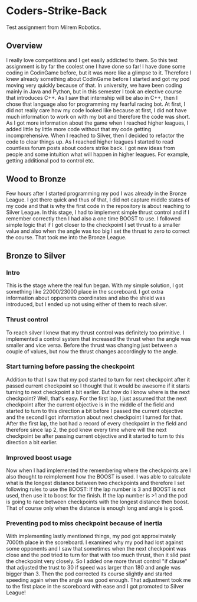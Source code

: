 # Coders-Strike-Back
Test assignment from Milrem Robotics.
## Overview
I really love competitions and I get easily addicted to them. So this test assignment is by far the coolest one I have done so far! I have done some coding in CodinGame before, but it was more like a glimpse to it. Therefore I knew already something about CodinGame before I started and got my pod moving very quickly because of that.
In university, we have been coding mainly in Java and Python, but in this semester I took an elective course that introduces C++. As I saw that internship will be also in C++, then I chose that language also for programming my fearful racing bot. At first, I did not really care how my code looked like because at first, I did not have much information to work on with my bot and therefore the code was short. As I got more information about the game when I reached higher leagues, I added little by little more code without that my code getting incomprehensive. When I reached to Silver, then I decided to refactor the code to clear things up.
As I reached higher leagues I started to read countless forum posts about coders strike back. I got new ideas from people and some intuition what will happen in higher leagues. For example, getting additional pod to control etc.

## Wood to Bronze
Few hours after I started programming my pod I was already in the Bronze League. I got there quick and thus of that, I did not capture middle states of my code and that is why the first code in the repository is about reaching to Silver League. 
In this stage, I had to implement simple thrust control and if I remember correctly then I had also a one time BOOST to use.  I followed simple logic that if I got closer to the checkpoint I set thrust to a smaller value and also when the angle was too big I set the thrust to zero to correct the course. That took me into the Bronze League.

## Bronze to Silver
### Intro     
This is the stage where the real fun began. With my simple solution, I got something like 22000/23000 place in the scoreboard. I got extra information about opponents coordinates and also the shield was introduced, but I ended up not using either of them to reach silver. 

### Thrust control     
To reach silver I knew that my thrust control was definitely too primitive. I implemented a control system that increased the thrust when the angle was smaller and vice versa. Before the thrust was changing just between a couple of values, but now the thrust changes accordingly to the angle. 

### Start turning before passing the checkpoint     
Addition to that I saw that my pod started to turn for next checkpoint after it passed current checkpoint so I thought that it would be awesome if it starts turning to next checkpoint a bit earlier. But how do I know where is the next checkpoint? Well, that's easy. For the first lap, I just assumed that the next checkpoint after the current objective is in the middle of the field and started to turn to this direction a bit before I passed the current objective and the second I got information about next checkpoint I turned for that. After the first lap, the bot had a record of every checkpoint in the field and therefore since lap 2, the pod knew every time where will the next checkpoint be after passing current objective and it started to turn to this direction a bit earlier.    

### Improved boost usage     
Now when I had implemented the remembering where the checkpoints are I also thought to reimplement how the BOOST is used. I was able to calculate what is the longest distance between two checkpoints and therefore I set following rules to use the BOOST:
If the lap number is 3 and BOOST is not used, then use it to boost for the finish.
If the lap number is >1 and the pod is going to race between checkpoints with the longest distance then boost. That of course only when the distance is enough long and angle is good.   

### Preventing pod to miss checkpoint because of inertia     
With implementing lastly mentioned things, my pod got approximately 7000th place in the scoreboard. I examined why my pod had lost against some opponents and I saw that sometimes when the next checkpoint was close and the pod tried to turn for that with too much thrust, then it slid past the checkpoint very closely. So I added one more thrust control "if clause" that adjusted the trust to 30 if speed was larger than 180 and angle was bigger than 3. Then the pod corrected its course slightly and started speeding again when the angle was good enough. That adjustment took me to the first place in the scoreboard with ease and I got promoted to Silver League!
